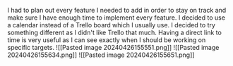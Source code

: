 I had to plan out every feature I needed to add in order to stay on track and make sure I have enough time to implement every feature. I decided to use a calendar instead of a Trello board which I usually use. I decided to try something different as I didn't like Trello that much. Having a direct link to time is very useful as I can see exactly when I should be working on specific targets.
![[Pasted image 20240426155551.png]]
![[Pasted image 20240426155634.png]]
![[Pasted image 20240426155651.png]]